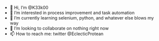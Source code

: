 - 👋 Hi, I’m @K33k00
- 👀 I’m interested in process improvement and task automation
- 🌱 I’m currently learning selenium, python, and whatever else blows my way
- 💞️ I’m looking to collaborate on nothing right now
- 📫 How to reach me: twitter @EclecticProtean

<!---
K33k0/K33k0 is a ✨ special ✨ repository because its `README.md` (this file) appears on your GitHub profile.
You can click the Preview link to take a look at your changes.
--->
